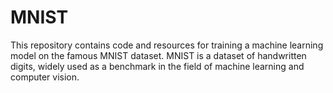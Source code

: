 # MNIST
This repository contains code and resources for training a machine learning model on the famous MNIST dataset. MNIST is a dataset of handwritten digits, widely used as a benchmark in the field of machine learning and computer vision.
